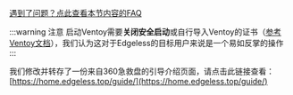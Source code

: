 [遇到了问题？点此查看本节内容的FAQ](../faq/entrydenied.md) 

:::warning 注意
启动Ventoy需要**关闭安全启动**或自行导入Ventoy的证书（[参考Ventoy文档](https://ventoy.net/cn/doc_secure.html)），我们认为这对于Edgeless的目标用户来说是一个易如反掌的操作
:::

我们修改并转存了一份来自360急救盘的引导介绍页面，请点击此链接查看：[https://home.edgeless.top/guide/](https://home.edgeless.top/guide/)